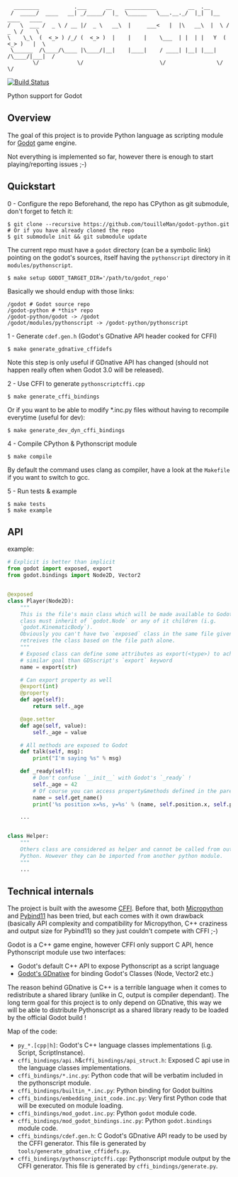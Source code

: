 
      ________           .___      __    __________          __  .__                   
     /  _____/  ____   __| _/_____/  |_  \______   \___.__._/  |_|  |__   ____   ____  
    /   \  ___ /  _ \ / __ |/  _ \   __\  |     ___<   |  |\   __\  |  \ /  _ \ /    \ 
    \    \_\  (  <_> ) /_/ (  <_> )  |    |    |    \___  | |  | |   Y  (  <_> )   |  \
     \______  /\____/\____ |\____/|__|    |____|    / ____| |__| |___|  /\____/|___|  /
            \/            \/                        \/                \/            \/ 

[![Build Status](https://travis-ci.org/touilleMan/godot-python.svg?branch=master)](https://travis-ci.org/touilleMan/godot-python)

Python support for Godot


Overview
--------

The goal of this project is to provide Python language as scripting module for
[Godot](http://godotengine.org) game engine.

Not everything is implemented so far, however there is enough to start
playing/reporting issues ;-)


Quickstart
----------

0 - Configure the repo
Beforehand, the repo has CPython as git submodule, don't forget to fetch it:
```
$ git clone --recursive https://github.com/touilleMan/godot-python.git
# Or if you have already cloned the repo
$ git submodule init && git submodule update
```

The current repo must have a `godot` directory (can be a symbolic link) pointing
on the godot's sources, itself having the `pythonscript` directory
in it `modules/pythonscript`.
```
$ make setup GODOT_TARGET_DIR='/path/to/godot_repo'
```

Basically we should endup with those links:
```
/godot # Godot source repo
/godot-python # *this* repo
/godot-python/godot -> /godot
/godot/modules/pythonscript -> /godot-python/pythonscript
```

1 - Generate `cdef.gen.h` (Godot's GDnative API header cooked for CFFI)
```
$ make generate_gdnative_cffidefs
```
Note this step is only useful if GDnative API has changed (should not
happen really often when Godot 3.0 will be released).

2 - Use CFFI to generate `pythonscriptcffi.cpp`
```
$ make generate_cffi_bindings
```
Or if you want to be able to modify *.inc.py files without having to recompile
everytime (useful for dev):
```
$ make generate_dev_dyn_cffi_bindings
```

4 - Compile CPython & Pythonscript module
```
$ make compile
```
By default the command uses clang as compiler, have a look at the `Makefile` if
you want to switch to gcc.

5 - Run tests & example
```
$ make tests
$ make example
```


API
---

example:

```python
# Explicit is better than implicit
from godot import exposed, export
from godot.bindings import Node2D, Vector2


@exposed
class Player(Node2D):
	"""
	This is the file's main class which will be made available to Godot. This
	class must inherit of `godot.Node` or any of it children (i.g.
	`godot.KinematicBody`).
	Obviously you can't have two `exposed` class in the same file given Godot
	retreives the class based on the file path alone.
	"""
	# Exposed class can define some attributes as export(<type>) to achieve
	# similar goal than GDSscript's `export` keyword
	name = export(str)

	# Can export property as well
	@export(int)
	@property
	def age(self):
		return self._age

	@age.setter
	def age(self, value):
		self._age = value

	# All methods are exposed to Godot
	def talk(self, msg):
		print("I'm saying %s" % msg)

	def _ready(self):
		# Don't confuse `__init__` with Godot's `_ready` !
		self._age = 42
		# Of course you can access property&methods defined in the parent
		name = self.get_name()
		print('%s position x=%s, y=%s' % (name, self.position.x, self.position.y))

	...


class Helper:
	"""
	Others class are considered as helper and cannot be called from outside
	Python. However they can be imported from another python module.
	"""
	...


```


Technical internals
-------------------

The project is built with the awesome [CFFI](https://cffi.readthedocs.io/en/latest/).
Before that, both [Micropython](https://github.com/micropython/micropython) and
[Pybind11](https://github.com/pybind/pybind11) has been tried, but each comes with
it own drawback (basically API complexity and compatibility for Micropython,
C++ craziness and output size for Pybind11) so they just couldn't compete with
CFFI ;-)

Godot is a C++ game engine, however CFFI only support C API, hence Pythonscript
module use two interfaces:
- Godot's default C++ API to expose Pythonscript as a script language
- [Godot's GDnative](https://godotengine.org/article/dlscript-here) for binding Godot's
  Classes (Node, Vector2 etc.)

The reason behind GDnative is C++ is a terrible language when it comes to redistribute
a shared library (unlike in C, output is compiler dependant).
The long term goal for this project is to only depend on GDnative, this way we
will be able to distribute Pythonscript as a shared library ready to be loaded
by the official Godot build !

Map of the code:
- `py_*.[cpp|h]`: Godot's C++ language classes implementations (i.g. Script, ScriptInstance).
- `cffi_bindings/api.h`&`cffi_bindings/api_struct.h`: Exposed C api use in the language classes implementations.
- `cffi_bindings/*.inc.py`: Python code that will be verbatim included in the pythonscript module.
- `cffi_bindings/builtin_*.inc.py`: Python binding for Godot builtins
- `cffi_bindings/embedding_init_code.inc.py`: Very first Python code that will be executed on module loading.
- `cffi_bindings/mod_godot.inc.py`: Python `godot` module code.
- `cffi_bindings/mod_godot_bindings.inc.py`: Python `godot.bindings` module code.
- `cffi_bindings/cdef.gen.h`: C Godot's GDnative API ready to be used by the CFFI generator.
  This file is generated by `tools/generate_gdnative_cffidefs.py`.
- `cffi_bindings/pythonscriptcffi.cpp`: Pythonscript module output by the CFFI generator.
  This file is generated by `cffi_bindings/generate.py`.
